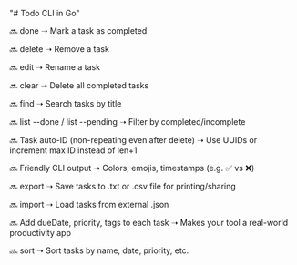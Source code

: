 "# Todo CLI in Go" 

🔜 done <id>
➝ Mark a task as completed

🔜 delete <id>
➝ Remove a task

🔜 edit <id> <new title>
➝ Rename a task

🔜 clear
➝ Delete all completed tasks

🔜 find <keyword>
➝ Search tasks by title

🔜 list --done / list --pending
➝ Filter by completed/incomplete

🔜 Task auto-ID (non-repeating even after delete)
➝ Use UUIDs or increment max ID instead of len+1

🔜 Friendly CLI output
➝ Colors, emojis, timestamps (e.g. ✅ vs ❌)

🔜 export
➝ Save tasks to .txt or .csv file for printing/sharing

🔜 import
➝ Load tasks from external .json

🔜 Add dueDate, priority, tags to each task
➝ Makes your tool a real-world productivity app

🔜 sort
➝ Sort tasks by name, date, priority, etc.